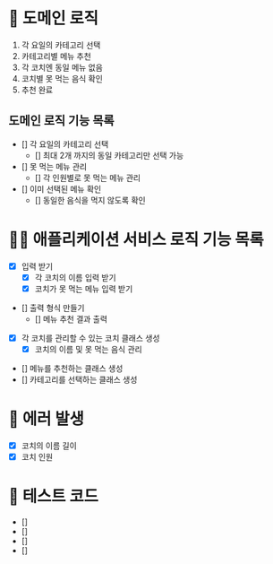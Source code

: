 # 🚀 도메인 로직

1. 각 요일의 카테고리 선택
2. 카테고리별 메뉴 추천
3. 각 코치엔 동일 메뉴 없음
4. 코치별 못 먹는 음식 확인
5. 추천 완료

## 도메인 로직 기능 목록

- [] 각 요일의 카테고리 선택
  - [] 최대 2개 까지의 동일 카테고리만 선택 가능
- [] 못 먹는 메뉴 관리
  - [] 각 인원별로 못 먹는 메뉴 관리
- [] 이미 선택된 메뉴 확인
  - [] 동일한 음식을 먹지 않도록 확인

# 🧑‍💻 애플리케이션 서비스 로직 기능 목록

- [x] 입력 받기
  - [x] 각 코치의 이름 입력 받기
  - [x] 코치가 못 먹는 메뉴 입력 받기
- [] 출력 형식 만들기
  - [] 메뉴 추천 결과 출력
- [x] 각 코치를 관리할 수 있는 코치 클래스 생성
  - [x] 코치의 이름 및 못 먹는 음식 관리
- [] 메뉴를 추천하는 클래스 생성
- [] 카테고리를 선택하는 클래스 생성

# 🚫 에러 발생

- [x] 코치의 이름 길이
- [x] 코치 인원

# 🔖 테스트 코드

- []
- []
- []
- []
